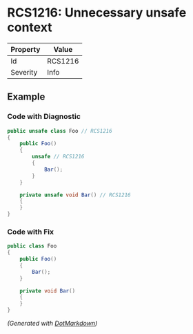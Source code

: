 # RCS1216: Unnecessary unsafe context

| Property | Value   |
| -------- | ------- |
| Id       | RCS1216 |
| Severity | Info    |

## Example

### Code with Diagnostic

```csharp
public unsafe class Foo // RCS1216
{
    public Foo()
    {
        unsafe // RCS1216
        {
            Bar();
        }
    }

    private unsafe void Bar() // RCS1216
    {
    }
}
```

### Code with Fix

```csharp
public class Foo
{
    public Foo()
    {
        Bar();
    }

    private void Bar()
    {
    }
}
```


*\(Generated with [DotMarkdown](http://github.com/JosefPihrt/DotMarkdown)\)*